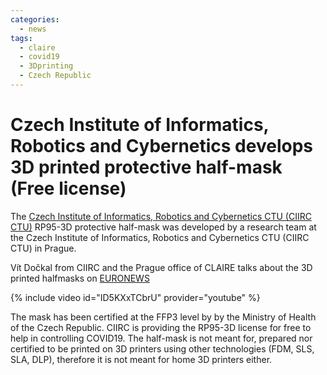 ```yaml
---
categories:
  - news
tags:
  - claire
  - covid19
  - 3Dprinting
  - Czech Republic
---
```


# Czech Institute of Informatics, Robotics and Cybernetics develops 3D printed protective half-mask (Free license)

The [Czech Institute of Informatics, Robotics and Cybernetics CTU (CIIRC CTU)](http://www.ciirc.cvut.cz/) RP95-3D protective half-mask was developed by a research team at the Czech Institute of Informatics, Robotics and Cybernetics CTU (CIIRC CTU) in Prague.

Vít Dočkal from CIIRC and the Prague office of CLAIRE talks about the 3D printed halfmasks on [EURONEWS](
http://www.ciirc.cvut.cz/ciirc-rp95-v-euronews/)

{% include video id="ID5KXxTCbrU" provider="youtube" %}

The mask has been certified at the FFP3 level by by the Ministry of Health of the Czech Republic. CIIRC is providing the RP95-3D license for free to help in controlling COVID19. The half-mask is not meant for, prepared nor certified to be printed on 3D printers using other technologies (FDM, SLS, SLA, DLP), therefore it is not meant for home 3D printers either.